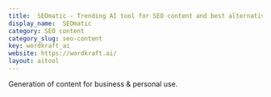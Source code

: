 ```yaml
---
title:  SEOmatic - Trending AI tool for SEO content and best alternatives
display_name:  SEOmatic
category: SEO content
category_slug: seo-content
key: wordkraft_ai
website: https://wordkraft.ai/
layout: aitool
---
```


Generation of content for business & personal use.
